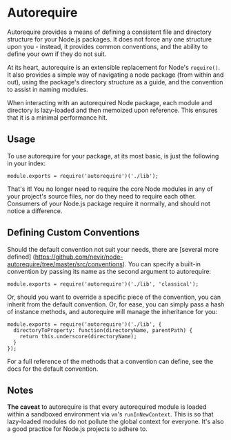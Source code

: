 # Autorequire

Autorequire provides a means of defining a consistent file and directory structure for your Node.js
packages.  It does not force any one structure upon you - instead, it provides common
conventions, and the ability to define your own if they do not suit.

At its heart, autorequire is an extensible replacement for Node's `require()`.  It also provides a
simple way of navigating a node package (from within and out), using the package's directory
structure as a guide, and the convention to assist in naming modules.

When interacting with an autorequired Node package, each module and directory is lazy-loaded and
then memoized upon reference.  This ensures that it is a minimal performance hit.


## Usage

To use autorequire for your package, at its most basic, is just the following in your index:

    module.exports = require('autorequire')('./lib');

That's it!  You no longer need to require the core Node modules in any of your project's source
files, nor do they need to require each other.  Consumers of your Node.js package require it
normally, and should not notice a difference.


## Defining Custom Conventions

Should the default convention not suit your needs, there are [several more defined]
(https://github.com/nevir/node-autorequire/tree/master/src/conventions).  You can specify a
built-in convention by passing its name as the second argument to autorequire:

    module.exports = require('autorequire')('./lib', 'classical');

Or, should you want to override a specific piece of the convention, you can inherit from the default
convention.  Or, for ease, you can simply pass a hash of instance methods, and autorequire will
manage the inheritance for you:

    module.exports = require('autorequire')('./lib', {
      directoryToProperty: function(directoryName, parentPath) {
        return this.underscore(directoryName);
      }
    });

For a full reference of the methods that a convention can define, see the docs for the default
convention.


## Notes

__The caveat__ to autorequire is that every autorequired module is loaded within a sandboxed
environment via `vm`'s `runInNewContext`.  This is so that lazy-loaded modules do not pollute the
global context for everyone.  It's also a good practice for Node.js projects to adhere to.
